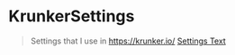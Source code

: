 # KrunkerSettings
>Settings that I use in https://krunker.io/
[Settings Text](https://raw.githubusercontent.com/FIMARx/KrunkerSettings/master/settings.txt)
